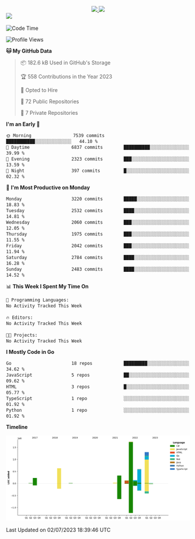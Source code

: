 <div align="center">
  <a href="https://github.com/arielsrv">
    <img height="180em" src="https://github-readme-stats.vercel.app/api?username=arielsrv&show_icons=true&theme=radical&include_all_commits=true&count_private=true"/>
    <img height="180em" src="https://github-readme-stats.vercel.app/api/top-langs/?username=arielsrv&layout=compact&langs_count=10&theme=radical"/>
 </a>
</div>

<div>
  <a href="https://www.linkedin.com/in/arielpineiro/" target="_blank">
    <img src="https://img.shields.io/badge/-LinkedIn-%230077B5?style=for-the-badge&logo=linkedin&logoColor=white" target="_blank">
  </a>
</div>

<!--START_SECTION:waka-->
![Code Time](http://img.shields.io/badge/Code%20Time-0%20secs-blue)

![Profile Views](http://img.shields.io/badge/Profile%20Views-1-blue)

**🐱 My GitHub Data** 

> 📦 182.6 kB Used in GitHub's Storage 
 > 
> 🏆 558 Contributions in the Year 2023
 > 
> 💼 Opted to Hire
 > 
> 📜 72 Public Repositories 
 > 
> 🔑 7 Private Repositories 
 > 
**I'm an Early 🐤** 

```text
🌞 Morning                7539 commits        ███████████░░░░░░░░░░░░░░   44.10 % 
🌆 Daytime                6837 commits        ██████████░░░░░░░░░░░░░░░   39.99 % 
🌃 Evening                2323 commits        ███░░░░░░░░░░░░░░░░░░░░░░   13.59 % 
🌙 Night                  397 commits         █░░░░░░░░░░░░░░░░░░░░░░░░   02.32 % 
```
📅 **I'm Most Productive on Monday** 

```text
Monday                   3220 commits        █████░░░░░░░░░░░░░░░░░░░░   18.83 % 
Tuesday                  2532 commits        ████░░░░░░░░░░░░░░░░░░░░░   14.81 % 
Wednesday                2060 commits        ███░░░░░░░░░░░░░░░░░░░░░░   12.05 % 
Thursday                 1975 commits        ███░░░░░░░░░░░░░░░░░░░░░░   11.55 % 
Friday                   2042 commits        ███░░░░░░░░░░░░░░░░░░░░░░   11.94 % 
Saturday                 2784 commits        ████░░░░░░░░░░░░░░░░░░░░░   16.28 % 
Sunday                   2483 commits        ████░░░░░░░░░░░░░░░░░░░░░   14.52 % 
```


📊 **This Week I Spent My Time On** 

```text
💬 Programming Languages: 
No Activity Tracked This Week

🔥 Editors: 
No Activity Tracked This Week

🐱‍💻 Projects: 
No Activity Tracked This Week
```

**I Mostly Code in Go** 

```text
Go                       18 repos            █████████░░░░░░░░░░░░░░░░   34.62 % 
JavaScript               5 repos             ██░░░░░░░░░░░░░░░░░░░░░░░   09.62 % 
HTML                     3 repos             █░░░░░░░░░░░░░░░░░░░░░░░░   05.77 % 
TypeScript               1 repo              ░░░░░░░░░░░░░░░░░░░░░░░░░   01.92 % 
Python                   1 repo              ░░░░░░░░░░░░░░░░░░░░░░░░░   01.92 % 
```



**Timeline**

![Lines of Code chart](https://raw.githubusercontent.com/arielsrv/arielsrv/main/assets/bar_graph.png)


 Last Updated on 02/07/2023 18:39:46 UTC
<!--END_SECTION:waka-->
